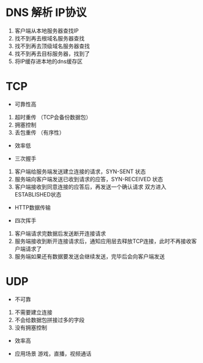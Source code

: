 # DNS 解析  IP协议
1. 客户端从本地服务器查找IP
2. 找不到再去根域名服务器查找
3. 找不到再去顶级域名服务器查找
4. 找不到再去目标服务器，找到了
5. 将IP缓存进本地的dns缓存区

# TCP
- 可靠性高
1. 超时重传 （TCP会备份数据包）
2. 拥塞控制
3. 丢包重传 （有序性）

- 效率低

- 三次握手
1. 客户端给服务端发送建立连接的请求，SYN-SENT 状态
2. 服务端向客户端发送已收到请求的应答，SYN-RECEIVED 状态
3. 客户端接收到同意连接的应答后，再发送一个确认请求 双方进入 ESTABLISHED状态

- HTTP数据传输

- 四次挥手
1. 客户端请求完数据后发送断开连接请求
2. 服务端接收到断开连接请求后，通知应用层去释放TCP连接，此时不再接收客户端请求了
3. 服务端如果还有数据要发送会继续发送，完毕后会向客户端发送

# UDP
- 不可靠
1. 不需要建立连接
2. 不会给数据包拼接过多的字段
3. 没有拥塞控制

- 效率高

- 应用场景
游戏，直播，视频通话